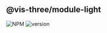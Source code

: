 ## @vis-three/module-light

<p>
   <img alt="NPM" src="https://img.shields.io/npm/l/@vis-three/module-light?color=blue">
   <img alt="version" src="https://img.shields.io/npm/v/@vis-three/module-light">
</p>
